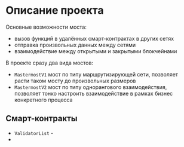 # Описание проекта

Основные возможности моста:
- вызов функций в удалённых смарт-контрактах в других сетях
- отправка произвольных данных между сетями
- взаимодействие между открытыми и закрытыми блокчейнами


В проекте сразу два вида мостов:

- `MastermostV1` мост по типу маршрутизирующей сети, позволяет расти таком мосту до произвольных размеров
- `MastermostV2` мост по типу однорангового взаимодействия, позволяет тонко настроить взаимодействие в рамках бизнес конкретного процесса

## Смарт-контракты

- `ValidatorList` - 
- 